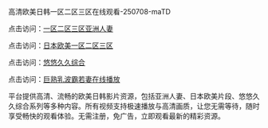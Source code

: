 高清欧美日韩一区二区三区在线观看-250708-maTD

点击访问：<a href="https://heiliaoga6s9v.pages.dev">一区二区三区亚洲人妻</a>

点击访问：<a href="https://heiliaoow5kzm.pages.dev">日本欧美一区二区三区</a>

点击访问：<a href="https://heiliao2dmwwy.pages.dev">悠悠久久综合</a>

点击访问：<a href="https://heiliaoll4qsx.pages.dev">巨熟乳波霸若妻在线播放</a>

平台提供高清、流畅的欧美日韩影片资源，包括亚洲人妻、日本欧美片段、悠悠久久综合系列等多种内容。所有视频支持极速播放与高清画质，让您无需等待，随时享受畅快的观看体验。无需注册，免广告，立即观看最新的精彩资源。

<span style="display:none;">[Canonical link](）</span>
